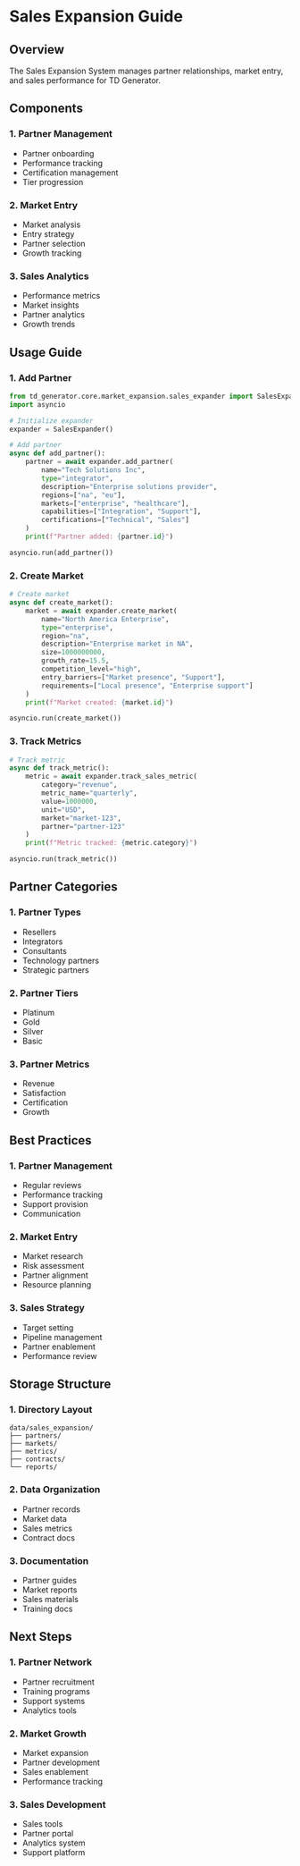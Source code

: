 # Sales Expansion Guide

## Overview
The Sales Expansion System manages partner relationships, market entry, and sales performance for TD Generator.

## Components

### 1. Partner Management
- Partner onboarding
- Performance tracking
- Certification management
- Tier progression

### 2. Market Entry
- Market analysis
- Entry strategy
- Partner selection
- Growth tracking

### 3. Sales Analytics
- Performance metrics
- Market insights
- Partner analytics
- Growth trends

## Usage Guide

### 1. Add Partner
```python
from td_generator.core.market_expansion.sales_expander import SalesExpander
import asyncio

# Initialize expander
expander = SalesExpander()

# Add partner
async def add_partner():
    partner = await expander.add_partner(
        name="Tech Solutions Inc",
        type="integrator",
        description="Enterprise solutions provider",
        regions=["na", "eu"],
        markets=["enterprise", "healthcare"],
        capabilities=["Integration", "Support"],
        certifications=["Technical", "Sales"]
    )
    print(f"Partner added: {partner.id}")

asyncio.run(add_partner())
```

### 2. Create Market
```python
# Create market
async def create_market():
    market = await expander.create_market(
        name="North America Enterprise",
        type="enterprise",
        region="na",
        description="Enterprise market in NA",
        size=1000000000,
        growth_rate=15.5,
        competition_level="high",
        entry_barriers=["Market presence", "Support"],
        requirements=["Local presence", "Enterprise support"]
    )
    print(f"Market created: {market.id}")

asyncio.run(create_market())
```

### 3. Track Metrics
```python
# Track metric
async def track_metric():
    metric = await expander.track_sales_metric(
        category="revenue",
        metric_name="quarterly",
        value=1000000,
        unit="USD",
        market="market-123",
        partner="partner-123"
    )
    print(f"Metric tracked: {metric.category}")

asyncio.run(track_metric())
```

## Partner Categories

### 1. Partner Types
- Resellers
- Integrators
- Consultants
- Technology partners
- Strategic partners

### 2. Partner Tiers
- Platinum
- Gold
- Silver
- Basic

### 3. Partner Metrics
- Revenue
- Satisfaction
- Certification
- Growth

## Best Practices

### 1. Partner Management
- Regular reviews
- Performance tracking
- Support provision
- Communication

### 2. Market Entry
- Market research
- Risk assessment
- Partner alignment
- Resource planning

### 3. Sales Strategy
- Target setting
- Pipeline management
- Partner enablement
- Performance review

## Storage Structure

### 1. Directory Layout
```
data/sales_expansion/
├── partners/
├── markets/
├── metrics/
├── contracts/
└── reports/
```

### 2. Data Organization
- Partner records
- Market data
- Sales metrics
- Contract docs

### 3. Documentation
- Partner guides
- Market reports
- Sales materials
- Training docs

## Next Steps

### 1. Partner Network
- Partner recruitment
- Training programs
- Support systems
- Analytics tools

### 2. Market Growth
- Market expansion
- Partner development
- Sales enablement
- Performance tracking

### 3. Sales Development
- Sales tools
- Partner portal
- Analytics system
- Support platform
